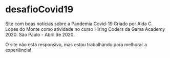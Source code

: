 # desafioCovid19
Site com boas notícias sobre a Pandemia Covid-19
Criado por Alda C. Lopes do Monte como atividade no curso Hiring Coders da  Gama Academy 2020.
São Paulo - Abril de 2020.

O site não está responsivo, mas estou trabalhando para melhorar a experiência!